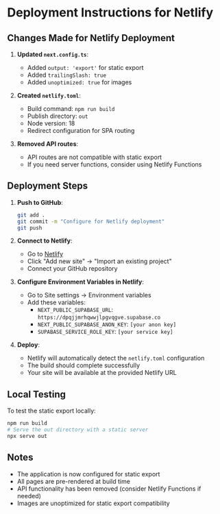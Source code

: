 # Deployment Instructions for Netlify

## Changes Made for Netlify Deployment

1. **Updated `next.config.ts`**:
   - Added `output: 'export'` for static export
   - Added `trailingSlash: true`
   - Added `unoptimized: true` for images

2. **Created `netlify.toml`**:
   - Build command: `npm run build`
   - Publish directory: `out`
   - Node version: 18
   - Redirect configuration for SPA routing

3. **Removed API routes**:
   - API routes are not compatible with static export
   - If you need server functions, consider using Netlify Functions

## Deployment Steps

1. **Push to GitHub**:
   ```bash
   git add .
   git commit -m "Configure for Netlify deployment"
   git push
   ```

2. **Connect to Netlify**:
   - Go to [Netlify](https://app.netlify.com)
   - Click "Add new site" → "Import an existing project"
   - Connect your GitHub repository

3. **Configure Environment Variables in Netlify**:
   - Go to Site settings → Environment variables
   - Add these variables:
     - `NEXT_PUBLIC_SUPABASE_URL`: `https://dpqjjmrhqwwjlpgvqgve.supabase.co`
     - `NEXT_PUBLIC_SUPABASE_ANON_KEY`: `[your anon key]`
     - `SUPABASE_SERVICE_ROLE_KEY`: `[your service key]`

4. **Deploy**:
   - Netlify will automatically detect the `netlify.toml` configuration
   - The build should complete successfully
   - Your site will be available at the provided Netlify URL

## Local Testing

To test the static export locally:
```bash
npm run build
# Serve the out directory with a static server
npx serve out
```

## Notes

- The application is now configured for static export
- All pages are pre-rendered at build time
- API functionality has been removed (consider Netlify Functions if needed)
- Images are unoptimized for static export compatibility
